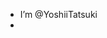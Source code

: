 -  I’m @YoshiiTatsuki
-  
<!---
YoshiiTatsuki/YoshiiTatsuki is a ✨ special ✨ repository because its `README.md` (this file) appears on your GitHub profile.
You can click the Preview link to take a look at your changes.
--->
